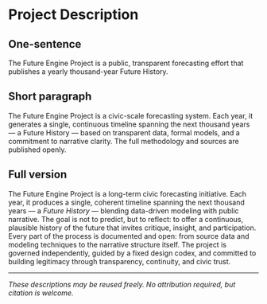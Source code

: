 # Project Description

## One-sentence

The <span class="notranslate">Future Engine Project</span> is a public, transparent forecasting effort that publishes a yearly thousand-year Future History.

## Short paragraph

The <span class="notranslate">Future Engine Project</span> is a civic-scale forecasting system. Each year, it generates a single, continuous timeline spanning the next thousand years — a Future History — based on transparent data, formal models, and a commitment to narrative clarity. The full methodology and sources are published openly.

## Full version

The <span class="notranslate">Future Engine Project</span> is a long-term civic forecasting initiative. Each year, it produces a single, coherent timeline spanning the next thousand years — a *Future History* — blending data-driven modeling with public narrative. The goal is not to predict, but to reflect: to offer a continuous, plausible history of the future that invites critique, insight, and participation. Every part of the process is documented and open: from source data and modeling techniques to the narrative structure itself. The project is governed independently, guided by a fixed design codex, and committed to building legitimacy through transparency, continuity, and civic trust.

---

*These descriptions may be reused freely. No attribution required, but citation is welcome.*
